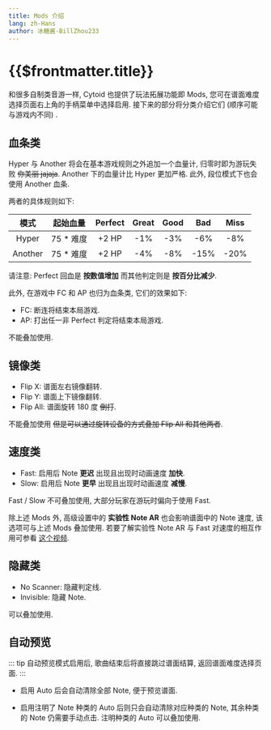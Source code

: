 ```yaml
---
title: Mods 介绍
lang: zh-Hans
author: 冰糖酱-BillZhou233
---
```


# {{$frontmatter.title}}

和很多自制类音游一样, Cytoid 也提供了玩法拓展功能即 Mods, 您可在谱面难度选择页面右上角的手柄菜单中选择启用. 接下来的部分将分类介绍它们 (顺序可能与游戏内不同) .

## 血条类

Hyper 与 Another 将会在基本游戏规则之外追加一个血量计, 归零时即为游玩失败 ~~你美丽 jajaja~~. Another 下的血量计比 Hyper 更加严格. 此外, 段位模式下也会使用 Another 血条.

两者的具体规则如下:

|模式|起始血量|Perfect|Great|Good|Bad|Miss|
|:---:|:---:|:---:|:---:|:---:|:---:|:---:|
|Hyper|75 * 难度|+2 HP|-1%|-3%|-6%|-8%|
|Another|75 * 难度|+2 HP|-4%|-8%|-15%|-20%|

请注意: Perfect 回血是 __按数值增加__ 而其他判定则是 __按百分比减少__.

此外, 在游戏中 FC 和 AP 也归为血条类, 它们的效果如下:

- FC: 断连将结束本局游戏.
- AP: 打出任一非 Perfect 判定将结束本局游戏.

不能叠加使用.

## 镜像类

- Flip X: 谱面左右镜像翻转.
- Flip Y: 谱面上下镜像翻转.
- Flip All: 谱面旋转 180 度 ~~倒打~~.

不能叠加使用 ~~但是可以通过旋转设备的方式叠加 Flip All 和其他两者~~.

## 速度类

- Fast: 启用后 Note __更迟__ 出现且出现时动画速度 __加快__.
- Slow: 启用后 Note __更早__ 出现且出现时动画速度 __减慢__.

Fast / Slow 不可叠加使用, 大部分玩家在游玩时偏向于使用 Fast.

除上述 Mods 外, 高级设置中的 __实验性 Note AR__ 也会影响谱面中的 Note 速度, 该选项可与上述 Mods 叠加使用. 若要了解实验性 Note AR 与 Fast 对速度的相互作用可参看 [这个视频](https://www.bilibili.com/video/BV1ua4y1a7qT).

## 隐藏类

- No Scanner: 隐藏判定线.
- Invisible: 隐藏 Note.

可以叠加使用.

## 自动预览

::: tip
自动预览模式启用后, 歌曲结束后将直接跳过谱面结算, 返回谱面难度选择页面.
:::

- 启用 Auto 后会自动清除全部 Note, 便于预览谱面.

- 启用注明了 Note 种类的 Auto 后则只会自动清除对应种类的 Note, 其余种类的 Note 仍需要手动点击. 注明种类的 Auto 可以叠加使用.